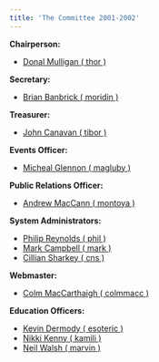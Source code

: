 ```yaml
---
title: 'The Committee 2001-2002'
---
```


<span>**Chairperson:**</span>

*   [Donal Mulligan ( thor )](http://www.redbrick.dcu.ie/about/contact/thor)

<span>**Secretary:**</span>

*   [Brian Banbrick ( moridin )](http://www.redbrick.dcu.ie/about/contact/moridin)

<span>**Treasurer:**</span>

*   [John Canavan ( tibor )](http://www.redbrick.dcu.ie/about/contact/tibor)

<span>**Events Officer:**</span>

*   [Micheal Glennon ( magluby )](http://www.redbrick.dcu.ie/about/contact/magluby)

<span>**Public Relations Officer:**</span>

*   [Andrew MacCann ( montoya )](http://www.redbrick.dcu.ie/about/contact/montoya)

<span>**System Administrators:**</span>

*   [Philip Reynolds ( phil )](http://www.redbrick.dcu.ie/about/contact/phil)
*   [Mark Campbell ( mark )](http://www.redbrick.dcu.ie/about/contact/mark)
*   [Cillian Sharkey ( cns )](http://www.redbrick.dcu.ie/about/contact/cns)

<span>**Webmaster:**</span>

*   [Colm MacCarthaigh ( colmmacc )](http://www.redbrick.dcu.ie/about/contact/colmmacc)

<span>**Education Officers:**</span>

*   [Kevin Dermody ( esoteric )](http://www.redbrick.dcu.ie/about/contact/esoteric)
*   [Nikki Kenny ( kamili )](http://www.redbrick.dcu.ie/about/contact/kamili)
*   [Neil Walsh ( marvin )](http://www.redbrick.dcu.ie/about/contact/marvin)